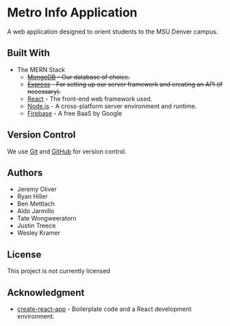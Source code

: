 # Metro Info Application

A web application designed to orient students to the MSU Denver campus.

## Built With

* The MERN Stack
  * ~~[MongoDB](https://www.mongodb.com/) - Our database of choice.~~
  * ~~[Express](https://expressjs.com/) - For setting up our server framework and creating an API (if necessary).~~
  * [React](https://reactjs.org/) - The front-end web framework used.
  * [Node.js](https://nodejs.org/) - A cross-platform server environment and runtime.
  * [Firebase](https://firebase.google.com/) - A free BaaS by Google

## Version Control
We use [Git](https://git-scm.com/) and [GitHub](https://github.com/) for version control.

## Authors
* Jeremy Oliver
* Ryan Hiller
* Ben Mettlach
* Aldo Jarmillo
* Tate Wongweeratorn
* Justin Treece
* Wesley Kramer

## License
This project is not currently licensed

## Acknowledgment
* [create-react-app](https://github.com/facebook/create-react-app) - Boilerplate code and a React development environment.